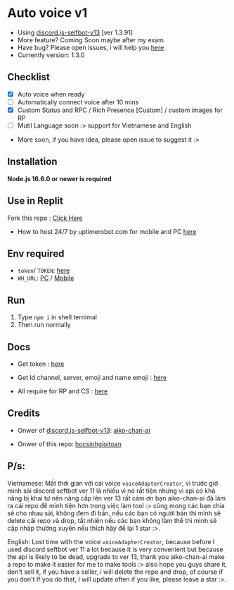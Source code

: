 # Auto voice v1
- Using [discord.js-selfbot-v13](https://github.com/aiko-chan-ai/discord.js-selfbot-v13) [ver 1.3.91]
- More feature? Coming Soon maybe after my exam.
- Have bug? Please open issues, i will help you [here](https://github.com/hocsinhgioitoan/Auto-Voice-/issues)
- Currently version: 1.3.0

## Checklist
- [x] Auto voice when ready
- [ ] Automatically connect voice after 10 mins
- [x] Custom Status and RPC / Rich Presence [Custom] / custom images for RP
- [ ] Mutil Language soon :> support for Vietnamese and English
- More soon, if you have idea, please open issue to suggest it :>
## Installation
**Node.js 16.6.0 or newer is required**

## Use in Replit
Fork this repo : [Click Here](https://replit.com/github/hocsinhgioitoan/Mutil-tool)
- How to host 24/7 by uptimerobot.com for mobile and PC [here](https://youtu.be/LAuaVP0e6Qg?t=258)
## Env required
- `token`/ `TOKEN`: [here](https://github.com/hocsinhgioitoan/Mutil-tool/blob/main/docs/Token.md)
- `WH_URL`: [PC](https://www.youtube.com/watch?v=K8vgRWZnSZw) / [Mobile](https://www.youtube.com/watch?v=9oClR9rlkIc)
## Run
1. Type `npm i` in shell ternimal
2. Then run normally
## Docs
- Get token : [here](https://github.com/hocsinhgioitoan/Mutil-tool/blob/main/docs/Token.md)

- Get Id channel, server, emoji and name emoji : [here](https://github.com/hocsinhgioitoan/Mutil-tool/blob/main/docs/IdDiscord.md)

- All require for RP and CS : [here](https://github.com/hocsinhgioitoan/Mutil-tool/blob/main/docs/main.md)

## Credits
- Onwer of [discord.js-selfbot-v13](https://github.com/aiko-chan-ai/discord.js-selfbot-v13): [aiko-chan-ai](https://github.com/aiko-chan-ai/)

- Onwer of this repo: [hocsinhgioitoan](https://github.com/hocsinhgioitoan/)
## P/s:
Vietnamese: Mất thời gian với cái voice `voiceAdapterCreator`, vì trước giờ mình sài discord seftbot ver 11 là nhiều vì nó rất tiện nhưng vì api có khả năng bị khai tử nên nâng cấp lên ver 13 rất cảm ơn bạn aiko-chan-ai đã làm ra cái repo để mình tiện hơn trong việc làm tool :> cũng mong các bạn chia sẻ cho nhau sài, không đem đi bán, nếu các bạn có người bán thì mình sẽ delete cái repo và drop, tất nhiên nếu các bạn không làm thế thì mình sẽ cập nhập thường xuyên nếu thích hãy để lại 1 star :>.

English: Lost time with the voice `voiceAdapterCreator`, because before I used discord seftbot ver 11 a lot because it is very convenient but because the api is likely to be dead, upgrade to ver 13, thank you aiko-chan-ai make a repo to make it easier for me to make tools :> also hope you guys share it, don't sell it, if you have a seller, i will delete the repo and drop, of course if you don't If you do that, I will update often if you like, please leave a star :>.